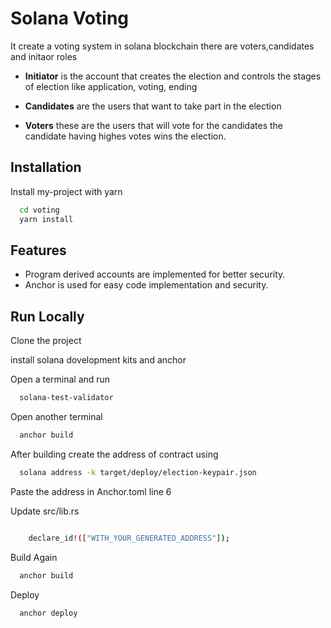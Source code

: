 # Solana Voting

It create a voting system in solana blockchain
there are voters,candidates and initaor roles

- **Initiator** is the account that creates the election and controls the stages of election like application, voting, ending

- **Candidates** are the users that want to take part in the election

- **Voters** these are the users that will vote for the candidates the candidate having highes votes wins the election.

## Installation

Install my-project with yarn

```bash
  cd voting
  yarn install
```

## Features

- Program derived accounts are implemented for better security.
- Anchor is used for easy code implementation and security.

## Run Locally

Clone the project

install solana dovelopment kits and anchor

Open a terminal and run

```bash
  solana-test-validator
```

Open another terminal

```bash
  anchor build
```

After building create the address of contract using

```bash
  solana address -k target/deploy/election-keypair.json
```

Paste the address in Anchor.toml line 6

Update src/lib.rs

```bash

    declare_id!(["WITH_YOUR_GENERATED_ADDRESS"]);
```

Build Again

```bash
  anchor build
```

Deploy

```bash
  anchor deploy
```
